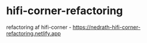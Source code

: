# hifi-corner-refactoring
refactoring af hifi-corner - https://nedrath-hifi-corner-refactoring.netlify.app





